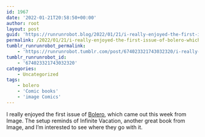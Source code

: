 ```yaml
---
id: 1967
date: '2022-01-21T20:58:50+00:00'
author: root
layout: post
guid: 'https://runrunrobot.blog/2022/01/21/i-really-enjoyed-the-first-issue-of-bolero-which/'
permalink: /2022/01/21/i-really-enjoyed-the-first-issue-of-bolero-which/
tumblr_runrunrobot_permalink:
    - 'https://runrunrobot.tumblr.com/post/674023321743032320/i-really-enjoyed-the-first-issue-of-bolero-which'
tumblr_runrunrobot_id:
    - '674023321743032320'
categories:
    - Uncategorized
tags:
    - bolero
    - 'Comic books'
    - 'image Comics'
---
```


I really enjoyed the first issue of [Bolero](https://imagecomics.com/comics/series/bolero), which came out this week from Image. The setup reminds of Infinite Vacation, another great book from Image, and I’m interested to see where they go with it.